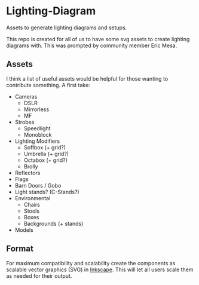 # Lighting-Diagram
Assets to generate lighting diagrams and setups.

This repo is created for all of us to have some svg assets to create lighting diagrams with.  This was prompted by community member Eric Mesa.

## Assets

I think a list of useful assets would be helpful for those wanting to contribute something.  A first take:

* Cameras
    * DSLR
    * Mirrorless
    * MF
* Strobes
    * Speedlight
    * Monoblock
* Lighting Modifiers
    * Softbox (+ grid?)
    * Umbrella (+ grid?)
    * Octabox (+ grid?)
    * Brolly
* Reflectors
* Flags
* Barn Doors / Gobo
* Light stands? (C-Stands?)
* Environmental
    * Chairs
    * Stools
    * Boxes
    * Backgrounds (+ stands)
* Models


## Format
For maximum compatibility and scalability create the components as scalable vector graphics (SVG) in [Inkscape][]. This will let all users scale them as needed for their output.

[Inkscape]: https://inskscape.org
